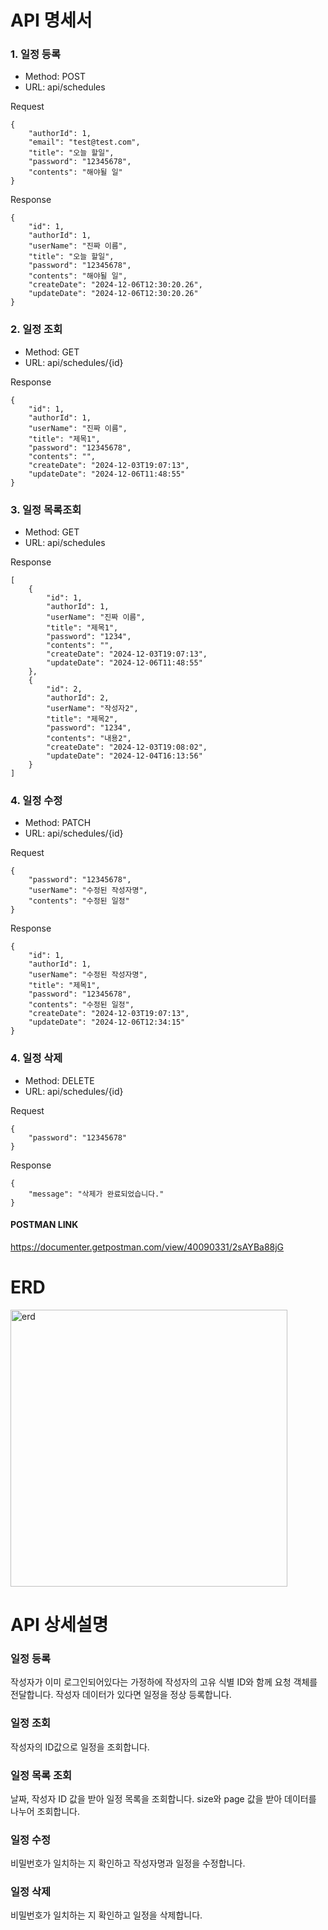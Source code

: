 # API 명세서


### 1. 일정 등록
- Method: POST
- URL: api/schedules

Request
```
{
    "authorId": 1,
    "email": "test@test.com",
    "title": "오늘 할일",
    "password": "12345678",
    "contents": "해야될 일"
}
```

Response
```
{
    "id": 1,
    "authorId": 1,
    "userName": "진짜 이름",
    "title": "오늘 할일",
    "password": "12345678",
    "contents": "해야될 일",
    "createDate": "2024-12-06T12:30:20.26",
    "updateDate": "2024-12-06T12:30:20.26"
}
```


### 2. 일정 조회
- Method: GET
- URL: api/schedules/{id}

Response
```
{
    "id": 1,
    "authorId": 1,
    "userName": "진짜 이름",
    "title": "제목1",
    "password": "12345678",
    "contents": "",
    "createDate": "2024-12-03T19:07:13",
    "updateDate": "2024-12-06T11:48:55"
}
```


### 3. 일정 목록조회
- Method: GET
- URL: api/schedules

Response
```
[
    {
        "id": 1,
        "authorId": 1,
        "userName": "진짜 이름",
        "title": "제목1",
        "password": "1234",
        "contents": "",
        "createDate": "2024-12-03T19:07:13",
        "updateDate": "2024-12-06T11:48:55"
    },
    {
        "id": 2,
        "authorId": 2,
        "userName": "작성자2",
        "title": "제목2",
        "password": "1234",
        "contents": "내용2",
        "createDate": "2024-12-03T19:08:02",
        "updateDate": "2024-12-04T16:13:56"
    }
]
```


### 4. 일정 수정
- Method: PATCH
- URL: api/schedules/{id}

Request
```
{
    "password": "12345678",
    "userName": "수정된 작성자명",
    "contents": "수정된 일정"
}
```

Response
```
{
    "id": 1,
    "authorId": 1,
    "userName": "수정된 작성자명",
    "title": "제목1",
    "password": "12345678",
    "contents": "수정된 일정",
    "createDate": "2024-12-03T19:07:13",
    "updateDate": "2024-12-06T12:34:15"
}
```


### 4. 일정 삭제
- Method: DELETE
- URL: api/schedules/{id}

Request
```
{
    "password": "12345678"
}
```

Response
```
{
    "message": "삭제가 완료되었습니다."
}
```

#### POSTMAN LINK
https://documenter.getpostman.com/view/40090331/2sAYBa88jG


# ERD
<img width="443" alt="erd" src="https://github.com/user-attachments/assets/725dd144-a82e-4b83-bcdd-c8d3863881b7">


# API 상세설명

### 일정 등록
작성자가 이미 로그인되어있다는 가정하에 작성자의 고유 식별 ID와 함께 요청 객체를 전달합니다.
작성자 데이터가 있다면 일정을 정상 등록합니다.


### 일정 조회
작성자의 ID값으로 일정을 조회합니다.


### 일정 목록 조회
날짜, 작성자 ID 값을 받아 일정 목록을 조회합니다.
size와 page 값을 받아 데이터를 나누어 조회합니다.


### 일정 수정
비밀번호가 일치하는 지 확인하고 작성자명과 일정을 수정합니다.


### 일정 삭제
비밀번호가 일치하는 지 확인하고 일정을 삭제합니다.
